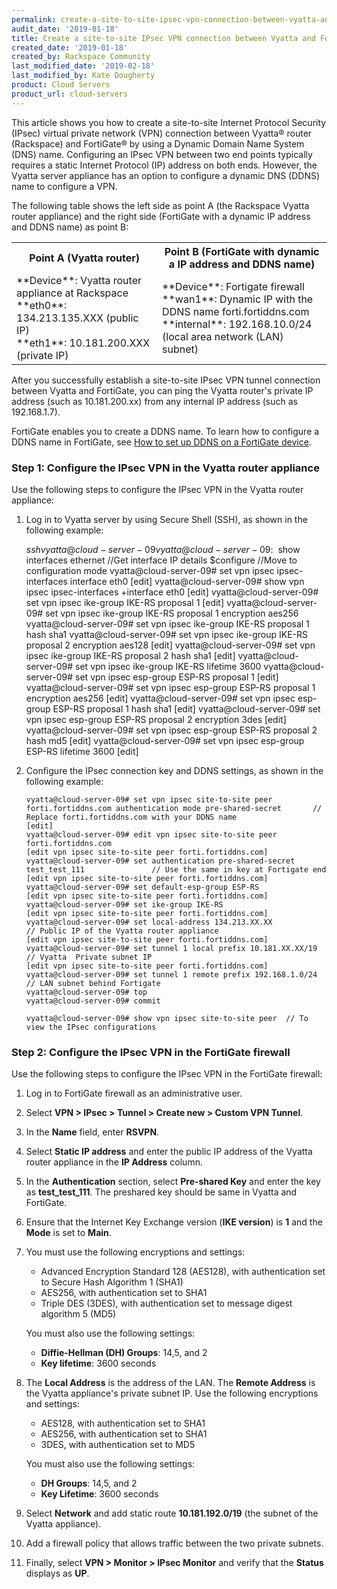 ```yaml
---
permalink: create-a-site-to-site-ipsec-vpn-connection-between-vyatta-and-fortigate/
audit_date: '2019-01-18'
title: Create a site-to-site IPsec VPN connection between Vyatta and FortiGate
created_date: '2019-01-18'
created_by: Rackspace Community
last_modified_date: '2019-02-18'
last_modified_by: Kate Dougherty
product: Cloud Servers
product_url: cloud-servers
---
```


This article shows you how to create a site-to-site Internet Protocol Security
(IPsec) virtual private network (VPN) connection between Vyatta&reg; router
(Rackspace) and FortiGate&reg; by using a Dynamic Domain Name System (DNS)
name. Configuring an IPsec VPN between two end points typically requires a
static Internet Protocol (IP) address on both ends. However, the Vyatta server
appliance has an option to configure a dynamic DNS (DDNS) name to configure a
VPN.

The following table shows the left side as point A (the Rackspace Vyatta
router appliance) and the right side (FortiGate with a dynamic IP address and
DDNS name) as point B:

<table>
  <tr>
    <th>Point A (Vyatta router)</th>
    <th>Point B (FortiGate with dynamic a IP address and DDNS name)</th>
  </tr>
  <tr>
    <td>
      **Device**: Vyatta router appliance at Rackspace<br />
      **eth0**: 134.213.135.XXX (public IP)<br />
      **eth1**: 10.181.200.XXX (private IP)
    </td>
    <td>
      **Device**: Fortigate firewall<br />
      **wan1**: Dynamic IP with the DDNS name forti.fortiddns.com<br />
      **internal**: 192.168.10.0/24 (local area network (LAN) subnet)
    </td>
  </tr>
</table>

After you successfully establish a site-to-site IPsec VPN tunnel connection
between Vyatta and FortiGate, you can ping the Vyatta router's private IP
address (such as 10.181.200.xx) from any internal IP address
(such as 192.168.1.7).

FortiGate enables you to create a DDNS name. To learn how to configure a DDNS
name in FortiGate, see [How to set up DDNS on a FortiGate device](https://video.fortinet.com/latest/how-to-setup-ddns-on-an-fortigate-device).

### Step 1: Configure the IPsec VPN in the Vyatta router appliance

Use the following steps to configure the IPsec VPN in the Vyatta router
appliance:

1. Log in to Vyatta server by using Secure Shell (SSH), as shown in the
   following example:

      $ssh vyatta@cloud-server-09
      vyatta@cloud-server-09:~$ show interfaces ethernet                        //Get interface IP details
      $configure                                                                                         //Move to configuration mode
      vyatta@cloud-server-09# set vpn ipsec ipsec-interfaces interface eth0
      [edit]
      vyatta@cloud-server-09# show vpn ipsec ipsec-interfaces
      +interface eth0
      [edit]
      vyatta@cloud-server-09# set vpn ipsec ike-group IKE-RS proposal 1
      [edit]
      vyatta@cloud-server-09# set vpn ipsec ike-group IKE-RS proposal 1 encryption aes256
      vyatta@cloud-server-09# set vpn ipsec ike-group IKE-RS proposal 1 hash sha1
      vyatta@cloud-server-09# set vpn ipsec ike-group IKE-RS proposal 2 encryption aes128
      [edit]
      vyatta@cloud-server-09# set vpn ipsec ike-group IKE-RS proposal 2 hash sha1
      [edit]
      vyatta@cloud-server-09# set vpn ipsec ike-group IKE-RS lifetime 3600
      vyatta@cloud-server-09# set vpn ipsec esp-group ESP-RS proposal 1
      [edit]
      vyatta@cloud-server-09# set vpn ipsec esp-group ESP-RS proposal 1 encryption aes256
      [edit]
      vyatta@cloud-server-09# set vpn ipsec esp-group ESP-RS proposal 1 hash sha1
      [edit]
      vyatta@cloud-server-09# set vpn ipsec esp-group ESP-RS proposal 2 encryption 3des
      [edit]
      vyatta@cloud-server-09# set vpn ipsec esp-group ESP-RS proposal 2 hash md5
      [edit]
      vyatta@cloud-server-09# set vpn ipsec esp-group ESP-RS lifetime 3600
      [edit]

2. Configure the IPsec connection key and DDNS settings, as shown in the
   following example:

       vyatta@cloud-server-09# set vpn ipsec site-to-site peer forti.fortiddns.com authentication mode pre-shared-secret       // Replace forti.fortiddns.com with your DDNS name
       [edit]
       vyatta@cloud-server-09# edit vpn ipsec site-to-site peer forti.fortiddns.com
       [edit vpn ipsec site-to-site peer forti.fortiddns.com]
       vyatta@cloud-server-09# set authentication pre-shared-secret test_test_111               // Use the same in key at Fortigate end
       [edit vpn ipsec site-to-site peer forti.fortiddns.com]
       vyatta@cloud-server-09# set default-esp-group ESP-RS
       [edit vpn ipsec site-to-site peer forti.fortiddns.com]
       vyatta@cloud-server-09# set ike-group IKE-RS
       [edit vpn ipsec site-to-site peer forti.fortiddns.com]
       vyatta@cloud-server-09# set local-address 134.213.XX.XX                                         // Public IP of the Vyatta router appliance
       [edit vpn ipsec site-to-site peer forti.fortiddns.com]
       vyatta@cloud-server-09# set tunnel 1 local prefix 10.181.XX.XX/19                           // Vyatta  Private subnet IP
       [edit vpn ipsec site-to-site peer forti.fortiddns.com]
       vyatta@cloud-server-09# set tunnel 1 remote prefix 192.168.1.0/24                          // LAN subnet behind Fortigate
       vyatta@cloud-server-09# top
       vyatta@cloud-server-09# commit

       vyatta@cloud-server-09# show vpn ipsec site-to-site peer  // To view the IPsec configurations

### Step 2: Configure the IPsec VPN in the FortiGate firewall

Use the following steps to configure the IPsec VPN in the FortiGate firewall:

1. Log in to FortiGate firewall as an administrative user.
2. Select **VPN > IPsec > Tunnel > Create new > Custom VPN Tunnel**.
3. In the **Name** field, enter **RSVPN**.
4. Select **Static IP address** and enter the public IP address of the Vyatta
   router appliance in the **IP Address** column.
4. In the **Authentication** section, select **Pre-shared Key** and enter the
   key as **test_test_111**. The preshared key should be same in Vyatta and
   FortiGate.

5. Ensure that the Internet Key Exchange version (**IKE version**) is **1**
   and the **Mode** is set to **Main**.

6. You must use the following encryptions and settings:

   - Advanced Encryption Standard 128 (AES128), with authentication set to
     Secure Hash Algorithm 1 (SHA1)
   - AES256, with authentication set to SHA1
   - Triple DES (3DES), with authentication set to message digest
     algorithm 5 (MD5)

   You must also use the following settings:

   - **Diffie-Hellman (DH) Groups**: 14,5, and 2
   - **Key lifetime**: 3600 seconds

7. The **Local Address** is the address of the LAN. The **Remote Address** is
   the Vyatta appliance's private subnet IP. Use the following encryptions and
   settings:

   - AES128, with authentication set to SHA1
   - AES256, with authentication set to SHA1
   - 3DES, with authentication set to MD5

   You must also use the following settings:

   - **DH Groups**: 14,5, and 2
   - **Key Lifetime**: 3600 seconds

8. Select **Network** and add static route **10.181.192.0/19** (the
   subnet of the Vyatta appliance).

9. Add a firewall policy that allows traffic between the two private subnets.

10. Finally, select **VPN > Monitor > IPsec Monitor** and verify that the
    **Status** displays as **UP**.
